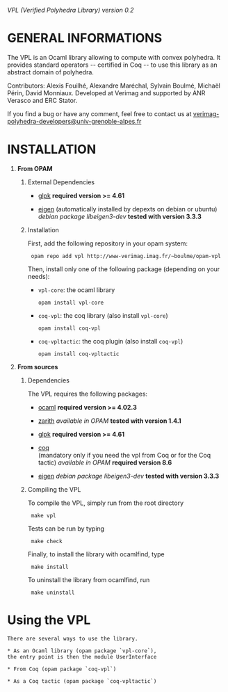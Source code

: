_VPL (Verified Polyhedra Library) version 0.2_

# GENERAL INFORMATIONS

The VPL is an Ocaml library allowing to compute with convex polyhedra. 
It provides standard operators -- certified in Coq -- to use this library as an abstract domain of polyhedra.

Contributors: Alexis Fouilhé, Alexandre Maréchal, Sylvain Boulmé, Michaël Périn, David Monniaux.
Developed at Verimag and supported by ANR Verasco and ERC Stator.

If you find a bug or have any comment, feel free to contact us at verimag-polyhedra-developers@univ-grenoble-alpes.fr

# INSTALLATION

1. __From OPAM__
	
	1. External Dependencies 
	
		* [glpk](https://www.gnu.org/software/glpk/)
		__required version >= 4.61__
		
		* [eigen](http://eigen.tuxfamily.org/)
		(automatically installed by depexts on debian or ubuntu)
		_debian package libeigen3-dev_
		__tested with version 3.3.3__
		
	2. Installation
	
		First, add the following repository in your opam system:

			opam repo add vpl http://www-verimag.imag.fr/~boulme/opam-vpl

		Then, install only one of the following package (depending on your needs):

		* `vpl-core`: the ocaml library

			```
			opam install vpl-core
			```
			 
		* `coq-vpl`: the coq library (also install `vpl-core`)

			```
			opam install coq-vpl
			```

		* `coq-vpltactic`: the coq plugin (also install `coq-vpl`)

			```
			opam install coq-vpltactic
			```
2. __From sources__

	1. Dependencies

		The VPL requires the following packages:
	
		* [ocaml](http://caml.inria.fr/ocaml/index.en.html)
		__required version >= 4.02.3__
	
		* [zarith](https://forge.ocamlcore.org/projects/zarith)
		_available in OPAM_
		__tested with version 1.4.1__
		
		* [glpk](https://www.gnu.org/software/glpk/)
		__required version >= 4.61__

		* [coq](https://coq.inria.fr/)	
		(mandatory only if you need the vpl from Coq or for the Coq tactic) 
		_available in OPAM_
		__required version 8.6__
	
		* [eigen](http://eigen.tuxfamily.org/)
		_debian package libeigen3-dev_
		__tested with version 3.3.3__
	
	2. Compiling the VPL

		To compile the VPL, simply run from the root directory
	
			make vpl
	
		Tests can be run by typing
		
			make check
		
		Finally, to install the library with ocamlfind, type
		
			make install
	
		To uninstall the library from ocamlfind, run 
		
			make uninstall

# Using the VPL

	There are several ways to use the library.

	* As an Ocaml library (opam package `vpl-core`),
	the entry point is then the module UserInterface

	* From Coq (opam package `coq-vpl`)

	* As a Coq tactic (opam package `coq-vpltactic`)
